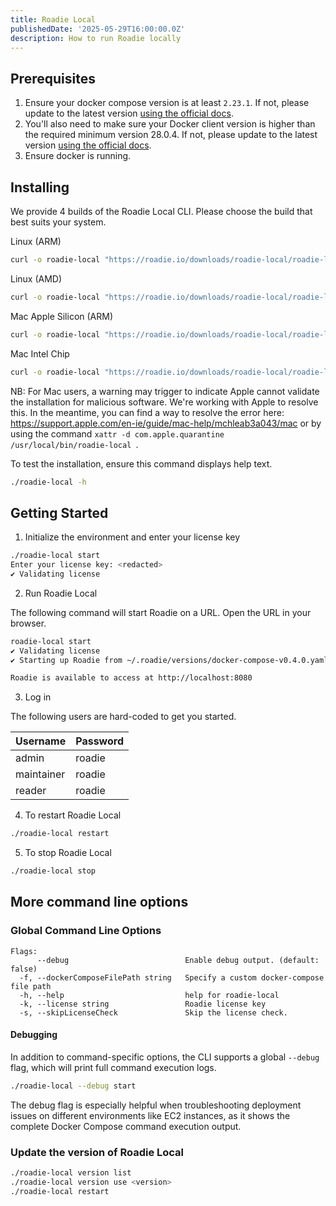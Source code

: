 ```yaml
---
title: Roadie Local
publishedDate: '2025-05-29T16:00:00.0Z'
description: How to run Roadie locally
---
```


## Prerequisites

1. Ensure your docker compose version is at least `2.23.1`. If not, please update to the latest version [using the official docs](https://docs.docker.com/compose/).
2. You'll also need to make sure your Docker client version is higher than the required minimum version 28.0.4. If not, please update to the latest version [using the official docs](https://docs.docker.com/engine/install/).
3. Ensure docker is running.

## Installing

We provide 4 builds of the Roadie Local CLI. Please choose the build that best suits your system.

Linux (ARM)

```bash
curl -o roadie-local "https://roadie.io/downloads/roadie-local/roadie-local-cli-latest-linux-arm64" && chmod +x ./roadie-local
```

Linux (AMD)

```bash
curl -o roadie-local "https://roadie.io/downloads/roadie-local/roadie-local-cli-latest-linux-amd64" && chmod +x ./roadie-local
```

Mac Apple Silicon (ARM)

```bash
curl -o roadie-local "https://roadie.io/downloads/roadie-local/roadie-local-cli-latest-darwin-arm64" && chmod +x ./roadie-local
```

Mac Intel Chip

```bash
curl -o roadie-local "https://roadie.io/downloads/roadie-local/roadie-local-cli-latest-darwin-amd64" && chmod +x ./roadie-local
```

NB: For Mac users, a warning may trigger to indicate Apple cannot validate the installation for malicious software. We're working with Apple to resolve this. In the meantime, you can find a way to resolve the error here: https://support.apple.com/en-ie/guide/mac-help/mchleab3a043/mac or by using the command `xattr -d com.apple.quarantine /usr/local/bin/roadie-local `.

To test the installation, ensure this command displays help text.

```bash
./roadie-local -h
```

## Getting Started


1. Initialize the environment and enter your license key

```bash
./roadie-local start
Enter your license key: <redacted>
✔ Validating license
```

2. Run Roadie Local

The following command will start Roadie on a URL. Open the URL in your browser.

```bash
roadie-local start
✔ Validating license
✔ Starting up Roadie from ~/.roadie/versions/docker-compose-v0.4.0.yaml

Roadie is available to access at http://localhost:8080
```

3. Log in

The following users are hard-coded to get you started.

| Username   | Password |
|------------|----------|
| admin      | roadie   |
| maintainer | roadie   |
| reader     | roadie   |

4. To restart Roadie Local

```bash
./roadie-local restart
```

5. To stop Roadie Local

```bash
./roadie-local stop
```

## More command line options

### Global Command Line Options

```
Flags:
      --debug                          Enable debug output. (default: false)
  -f, --dockerComposeFilePath string   Specify a custom docker-compose file path
  -h, --help                           help for roadie-local
  -k, --license string                 Roadie license key
  -s, --skipLicenseCheck               Skip the license check.
```

#### Debugging

In addition to command-specific options, the CLI supports a global `--debug` flag, which will
print full command execution logs.

```bash
./roadie-local --debug start
```

The debug flag is especially helpful when troubleshooting deployment issues on different
environments like EC2 instances, as it shows the complete Docker Compose command execution output.

### Update the version of Roadie Local

```bash
./roadie-local version list
./roadie-local version use <version>
./roadie-local restart
```
